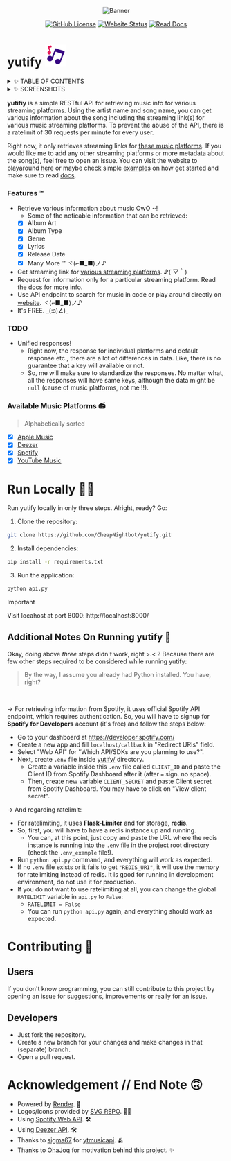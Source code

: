 <div align=center>

  ![Banner](https://github.com/user-attachments/assets/6423bf5a-29d9-42b4-90a5-8851d701def7)

  [![GitHub License](https://img.shields.io/github/license/CheapNightbot/yutify?style=for-the-badge&color=%23dfebfc)](LICENSE)
  [![Website Status](https://img.shields.io/website?url=https%3A%2F%2Fyutify.onrender.com%2F&style=for-the-badge&color=%23dfebfc)](https://yutify.onrender.com/)
  [![Read Docs](https://img.shields.io/badge/READ-DOCS-blue?style=for-the-badge&color=%23dfebfc)](https://yutify.onrender.com/docs)

</div>

# yutify <img src="static/favicon.svg" width="50px">

<details>
  <summary>✨ TABLE OF CONTENTS</summary>

- [yutify <img src="static/favicon.svg" width="20px">](#yutify) ← you're here..
  - [Features ™️](#features-️)
  - [Available Music Platforms](#available-music-platforms-)
- [Run Locally 🧑‍💻](#run-locally-)
  - [Additional Notes On Running yutify 📝](#additional-notes-on-running-yutify-)
- [Contributing 🤝](#contributing-)
  - [Users](#users)
  - [Developers](#developers)
- [Acknowledgement // End Note 🙃](#acknowledgement--end-note-)

</details>

<details>
  <summary>✨ SCREENSHOTS</summary>

  <span align="center">

  |                                           OwO                                             |
  | ----------------------------------------------------------------------------------------- |
  | ![image](https://github.com/user-attachments/assets/0f8c5bf8-e081-4679-b1fb-3cd12d6096ed) |
  | ![image](https://github.com/user-attachments/assets/6d08624b-37cc-4bac-987a-dea34bb7f541) |
  | ![image](https://github.com/user-attachments/assets/223d9fb6-6a86-4edb-8934-d2a038b257a3) |

  </span>

</details>

**yutifiy** is a simple RESTful API for retrieving music info for various streaming platforms. Using the artist name and song name, you can get various information about the song including the streaming link(s) for various music streaming platforms. To prevent the abuse of the API, there is a ratelimit of 30 requests per minute for every user.

Right now, it only retrieves streaming links for [these music platforms](#available-music-platforms-). If you would like me to add any other streaming platforms or more metadata about the song(s), feel free to open an issue. You can visit the website to playaround [here](https://yutify.onrender.com/) or maybe check simple [examples](/examples) on how get started and make sure to read [docs](https://yutify.onrender.com/docs).

### Features ™️

- Retrieve various information about music OwO ~!
  - Some of the noticable information that can be retrieved:
  - [x] Album Art
  - [x] Album Type
  - [x] Genre
  - [x] Lyrics
  - [x] Release Date
  - [x] Many More ™ ヾ(⌐■_■)ノ♪
- Get streaming link for [various streaming platforms](#available-music-platforms-). ♪(´▽｀)
- Request for information only for a particular streaming platform. Read the [docs](https://yutify.onrender.com/docs) for more info.
- Use API endpoint to search for music in code or play around directly on [website](https://yutify.onrender.com/). ヾ(⌐■_■)ノ♪
- It's FREE. \_(:з)∠)\_

### TODO

- Unified responses!
    - Right now, the response for individual platforms and default response etc., there are a lot of differences in data. Like, there is no guarantee that a key will available or not.
    - So, me will make sure to standardize the responses. No matter what, all the responses will have same keys, although the data might be `null` (cause of music platforms, not me !!).

### Available Music Platforms 📻

> Alphabetically sorted

- [x] [Apple Music](https://music.apple.com/)
- [x] [Deezer](https://www.deezer.com/)
- [x] [Spotify](https://spotify.com/)
- [x] [YouTube Music](https://music.youtube.com/)

# Run Locally 🧑‍💻

Run yutify locally in only three steps. Alright, ready? Go:

1. Clone the repository:

```bash
git clone https://github.com/CheapNightbot/yutify.git
```

2. Install dependencies:

```bash
pip install -r requirements.txt
```

3. Run the application:

```bash
python api.py
```

> [!IMPORTANT]
> Visit locahost at port 8000: http://localhost:8000/

## Additional Notes On Running yutify 📝

Okay, doing above *three* steps didn't work, right >.< ? Because there are few other steps required to be considered while running yutify:
> By the way, I assume you already had Python installed. You have, right?

<br>

→ For retrieving information from Spotify, it uses official Spotify API endpoint, which requires authentication. So, you will have to signup for **Spotify for Developers** account (it's free) and follow the steps below:

- Go to your dashboard at https://developer.spotify.com/
- Create a new app and fill `localhost/callback` in "Redirect URIs" field.
- Select "Web API" for "Which API/SDKs are you planning to use?".
- Next, create `.env` file inside [yutify/](yutify/) directory.
  - Create a variable inside this `.env` file called `CLIENT_ID` and paste the Client ID from Spotify Dashboard after it (after `=` sign. no space).
  - Then, create new variable `CLIENT_SECRET` and paste Client secret from Spotify Dashboard. You may have to click on "View client secret".

→ And regarding ratelimit:

- For ratelimiting, it uses **Flask-Limiter** and for storage, **redis**.
- So, first, you will have to have a redis instance up and running.
  - You can, at this point, just copy and paste the URL where the redis instance is running into the `.env` file in the project root directory (check the `.env_example` file!).
- Run `python api.py` command, and everything will work as expected.
- If no `.env` file exists or it fails to get `"REDIS_URI"`, it will use the memory for ratelimiting instead of redis. It is good for running in development environment, do not use it for production.
- If you do not want to use ratelimiting at all, you can change the global `RATELIMIT` variable in `api.py` to `False`:
  - `RATELIMIT = False`
  - You can run `python api.py` again, and everything should work as expected.

# Contributing 🤝

## Users

If you don't know programming, you can still contribute to this project by opening an issue for suggestions, improvements or really for an issue.

## Developers

- Just fork the repository.
- Create a new branch for your changes and make changes in that (separate) branch.
- Open a pull request.

# Acknowledgement // End Note 🙃

- Powered by [Render](https://render.com/register). 🚀
- Logos/Icons provided by [SVG REPO](https://www.svgrepo.com/). 🧑‍🎨
- Using [Spotify Web API](https://developer.spotify.com/documentation/web-api). 🛠️
- Using [Deezer API](https://developers.deezer.com/api). 🛠️
- Thanks to [sigma67](https://github.com/sigma67) for [ytmusicapi](https://github.com/sigma67/ytmusicapi). 🫂
- Thanks to [OhaJoq](https://github.com/Joqnix) for motivation behind this project. ✨
